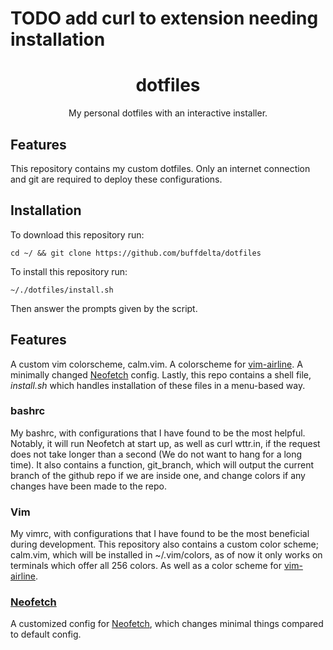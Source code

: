 # TODO add curl to extension needing installation

<h1 align="center"> dotfiles </h3>

<p align="center"> My personal dotfiles with an interactive installer. </p>

## Features

This repository contains my custom dotfiles. Only an internet connection and git are required to deploy these configurations.

## Installation

To download this repository run:

```
cd ~/ && git clone https://github.com/buffdelta/dotfiles
```

To install this repository run:

```
~/./dotfiles/install.sh
```

Then answer the prompts given by the script.

## Features

A custom vim colorscheme, calm.vim. A colorscheme for [vim-airline](https://github.com/vim-airline/vim-airline). A minimally changed [Neofetch](https://github.com/dylanaraps/neofetch) config. Lastly, this repo contains a shell file, *install.sh* which handles installation of these files in a menu-based way.

### bashrc

My bashrc, with configurations that I have found to be the most helpful. Notably, it will run Neofetch at start up, as well as curl wttr.in, if the request does not take longer than a second (We do not want to hang for a long time). It also contains a function, git_branch, which will output the current branch of the github repo if we are inside one, and change colors if any changes have been made to the repo.

### Vim

My vimrc, with configurations that I have found to be the most beneficial during development. This repository also contains a custom color scheme; calm.vim, which will be installed in ~/.vim/colors, as of now it only works on terminals which offer all 256 colors. As well as a color scheme for [vim-airline](https://github.com/vim-airline/vim-airline).

### [Neofetch](https://github.com/dylanaraps/neofetch)

A customized config for [Neofetch](https://github.com/dylanaraps/neofetch), which changes minimal things compared to default config.
